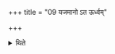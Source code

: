 +++
title = "09 यजमानो ऽत ऊर्ध्वम्"

+++

<details><summary>थिते</summary>

9. Afterwards it is the sacrificer who performs the activities with his garment (sacred thread) suspending on the right shoulder.
</details>
